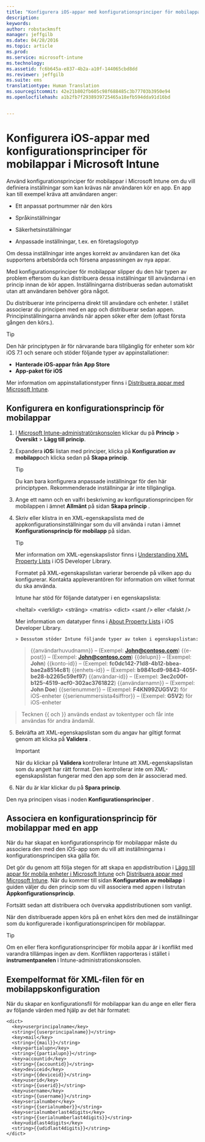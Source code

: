 ```yaml
---
title: "Konfigurera iOS-appar med konfigurationsprinciper för mobilappar | Microsoft Intune"
description: 
keywords: 
author: robstackmsft
manager: jeffgilb
ms.date: 04/28/2016
ms.topic: article
ms.prod: 
ms.service: microsoft-intune
ms.technology: 
ms.assetid: fc6b645a-e837-4b2a-a10f-144065cbd8dd
ms.reviewer: jeffgilb
ms.suite: ems
translationtype: Human Translation
ms.sourcegitcommit: 42e21b802fb605c98f688485c3b77703b3950e94
ms.openlocfilehash: a1b2fb7f2938939725465a18efb594dda91d16bd


---
```


# Konfigurera iOS-appar med konfigurationsprinciper för mobilappar i Microsoft Intune
Använd konfigurationsprinciper för mobilappar i Microsoft Intune om du vill definiera inställningar som kan krävas när användaren kör en app. En app kan till exempel kräva att användaren anger:

-   Ett anpassat portnummer när den körs

-   Språkinställningar

-   Säkerhetsinställningar

-   Anpassade inställningar, t.ex. en företagslogotyp

Om dessa inställningar inte anges korrekt av användaren kan det öka supportens arbetsbörda och försena anpassningen av nya appar.

Med konfigurationsprinciper för mobilappar slipper du den här typen av problem eftersom du kan distribuera dessa inställningar till användarna i en princip innan de kör appen. Inställningarna distribueras sedan automatiskt utan att användaren behöver göra något.

Du distribuerar inte principerna direkt till användare och enheter. I stället associerar du principen med en app och distribuerar sedan appen. Principinställningarna används när appen söker efter dem (oftast första gången den körs.).

> [!TIP]
> Den här principtypen är för närvarande bara tillgänglig för enheter som kör iOS 7.1 och senare och stöder följande typer av appinstallationer:
> 
> -   **Hanterade iOS-appar från App Store**
> -   **App-paket för iOS**
> 
> Mer information om appinstallationstyper finns i [Distribuera appar med Microsoft Intune](deploy-apps.md).

## Konfigurera en konfigurationsprincip för mobilappar

1.  I [Microsoft Intune-administratörskonsolen](https://manage.microsoft.com) klickar du på **Princip** &gt; **Översikt** &gt; **Lägg till princip**.

2.  Expandera **iOS**i listan med principer, klicka på **Konfiguration av mobilapp**och klicka sedan på **Skapa princip**.

    > [!TIP]
    > Du kan bara konfigurera anpassade inställningar för den här principtypen. Rekommenderade inställningar är inte tillgängliga.

3.  Ange ett namn och en valfri beskrivning av konfigurationsprincipen för mobilappen i ämnet **Allmänt** på sidan **Skapa princip** .

4.  Skriv eller klistra in en XML-egenskapslista med de appkonfigurationsinställningar som du vill använda i rutan i ämnet **Konfigurationsprincip för mobilapp** på sidan.

    > [!TIP]
    > Mer information om XML-egenskapslistor finns i [Understanding XML Property Lists](https://developer.apple.com/library/ios/documentation/Cocoa/Conceptual/PropertyLists/UnderstandXMLPlist/UnderstandXMLPlist.html) i iOS Developer Library.
    > 
    > Formatet på XML-egenskapslistan varierar beroende på vilken app du konfigurerar. Kontakta appleverantören för information om vilket format du ska använda.
    > 
    > Intune har stöd för följande datatyper i en egenskapslista:
    > 
    > &lt;heltal&gt;
    > &lt;verkligt&gt;
    > &lt;sträng&gt;
    > &lt;matris&gt;
    > &lt;dict&gt;
    > &lt;sant /&gt; eller &lt;falskt /&gt;
    > 
    > Mer information om datatyper finns i [About Property Lists](https://developer.apple.com/library/ios/documentation/Cocoa/Conceptual/PropertyLists/AboutPropertyLists/AboutPropertyLists.html) i iOS Developer Library.
    >
        > Dessutom stöder Intune följande typer av token i egenskapslistan:
    >    
    > \{\{användarhuvudnamn\}\} – (Exempel: **John@contoso.com**) \{\{e-post\}\} – (Exempel: **John@contoso.com**) \{\{delupn\}\} – (Exempel: **John**) \{\{konto-id\}\} – (Exempel: **fc0dc142-71d8-4b12-bbea-bae2a8514c81**) \{\{enhets-id\}\} – (Exempel: **b9841cd9-9843-405f-be28-b2265c59ef97**) \{\{användar-id\}\} – (Exempel: **3ec2c00f-b125-4519-acf0-302ac3761822**) \{\{användarnamn\}\} – (Exempel: **John Doe**) \{\{serienummer\}\} – (Exempel: **F4KN99ZUG5V2**) för iOS-enheter \{\{serienummersista4siffror\}\} – (Exempel: **G5V2**) för iOS-enheter
>
> Tecknen \{\{ och \}\} används endast av tokentyper och får inte användas för andra ändamål.




5.  Bekräfta att XML-egenskapslistan som du angav har giltigt format genom att klicka på **Validera** .

    > [!IMPORTANT]
    > När du klickar på **Validera** kontrollerar Intune att XML-egenskapslistan som du angett har rätt format. Den kontrollerar inte om XML-egenskapslistan fungerar med den app som den är associerad med.

6.  När du är klar klickar du på **Spara princip**.

Den nya principen visas i noden **Konfigurationsprinciper** .

## Associera en konfigurationsprincip för mobilappar med en app
När du har skapat en konfigurationsprincip för mobilappar måste du associera den med den iOS-app som du vill att inställningarna i konfigurationsprincipen ska gälla för.

Det gör du genom att följa stegen för att skapa en appdistribution i [Lägg till appar för mobila enheter i Microsoft Intune](add-apps-for-mobile-devices-in-microsoft-intune.md) och [Distribuera appar med Microsoft Intune](deploy-apps-in-microsoft-intune.md). När du kommer till sidan **Konfiguration av mobilapp** i guiden väljer du den princip som du vill associera med appen i listrutan **Appkonfigurationsprincip**.

Fortsätt sedan att distribuera och övervaka appdistributionen som vanligt.

När den distribuerade appen körs på en enhet körs den med de inställningar som du konfigurerade i konfigurationsprincipen för mobilappar.

> [!TIP]
> Om en eller flera konfigurationsprinciper för mobila appar är i konflikt med varandra tillämpas ingen av dem. Konflikten rapporteras i stället i **instrumentpanelen** i Intune-administrationskonsolen.

## Exempelformat för XML-filen för en mobilappskonfiguration

När du skapar en konfigurationsfil för mobilappar kan du ange en eller flera av följande värden med hjälp av det här formatet:

```
<dict>
  <key>userprincipalname</key>
  <string>{{userprincipalname}}</string>
  <key>mail</key>
  <string>{{mail}}</string>
  <key>partialupn</key>
  <string>{{partialupn}}</string>
  <key>accountid</key>
  <string>{{accountid}}</string>
  <key>deviceid</key>
  <string>{{deviceid}}</string>
  <key>userid</key>
  <string>{{userid}}</string>
  <key>username</key>
  <string>{{username}}</string>
  <key>serialnumber</key>
  <string>{{serialnumber}}</string>
  <key>serialnumberlast4digits</key>
  <string>{{serialnumberlast4digits}}</string>
  <key>udidlast4digits</key>
  <string>{{udidlast4digits}}</string>
</dict>

```





<!--HONumber=Jun16_HO4-->


